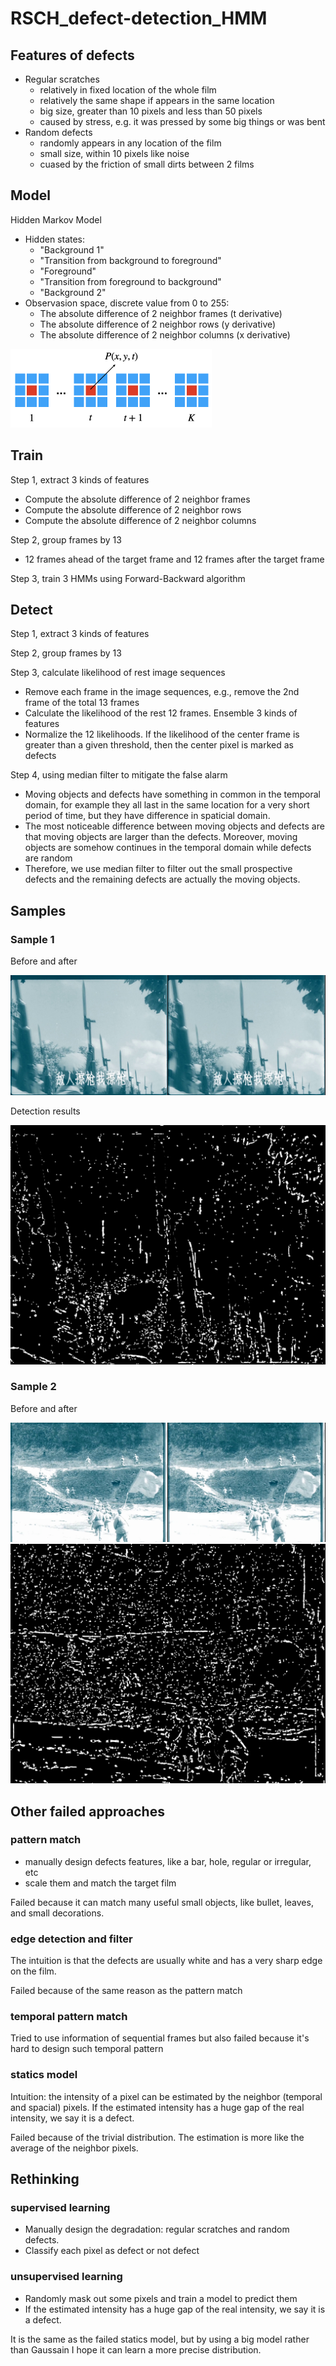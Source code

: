 

# RSCH_defect-detection_HMM
## Features of defects
- Regular scratches
  - relatively in fixed location of the whole film
  - relatively the same shape if appears in the same location
  - big size, greater than 10 pixels and less than 50 pixels
  - caused by stress, e.g. it was pressed by some big things or was bent
- Random defects
  - randomly appears in any location of the film
  - small size, within 10 pixels like noise
  - cuased by the friction of small dirts between 2 films

## Model

Hidden Markov Model

- Hidden states:
  - "Background 1"
  - "Transition from background to foreground"
  - "Foreground"
  - "Transition from foreground to background"
  - "Background 2"
- Observasion space, discrete value from 0 to 255:
  - The absolute difference of 2 neighbor frames (t derivative)
  - The absolute difference of 2 neighbor rows (y derivative)
  - The absolute difference of 2 neighbor columns (x derivative)

<img src="image_sample/illustration.png" alt="illustration" style="zoom:50%;" />

## Train

Step 1, extract 3 kinds of features

- Compute the absolute difference of 2 neighbor frames
- Compute the absolute difference of 2 neighbor rows 
- Compute the absolute difference of 2 neighbor columns

Step 2, group frames by 13

- 12 frames ahead of the target frame and 12 frames after the target frame

Step 3, train 3 HMMs using Forward-Backward algorithm



## Detect

Step 1, extract 3 kinds of features

Step 2, group frames by 13

Step 3, calculate likelihood of rest image sequences

- Remove each frame in the image sequences, e.g., remove the 2nd frame of the total 13 frames
- Calculate the likelihood of the rest 12 frames. Ensemble 3 kinds of features
- Normalize the 12 likelihoods. If the likelihood of the center frame is greater than a given threshold, then the center pixel is marked as defects

Step 4, using median filter to mitigate the false alarm

- Moving objects and defects have something in common in the temporal domain, for example they all last in the same location for a very short period of time, but they have difference in spaticial domain. 
- The most noticeable difference between moving objects and defects are that moving objects are larger than the defects. Moreover, moving objects are somehow continues in the temporal domain while defects are random
- Therefore, we use median filter to filter out the small prospective defects and the remaining defects are actually the moving objects.

## Samples

### Sample 1

Before and after

<img src="image_sample/image1_results.jpeg" alt="image1_results" style="zoom:50%;" />

Detection results

<img src="image_sample/image1_detection.jpeg" alt="image1_detection" style="zoom:50%;" />

### Sample 2

Before and after

<img src="image_sample/image2_results.jpeg" alt="image2_results" style="zoom:50%;" /><img src="image_sample/image2_detection.jpeg" alt="image2_detection" style="zoom:0%;" />

## Other failed approaches
### pattern match
- manually design defects features, like a bar, hole, regular or irregular, etc
- scale them and match the target film

Failed because it can match many useful small objects, like bullet, leaves, and small decorations.

### edge detection and filter
The intuition is that the defects are usually white and has a very sharp edge on the film.

Failed because of the same reason as the pattern match

### temporal pattern match 
Tried to use information of sequential frames but also failed because it's hard to design such temporal pattern

### statics model
Intuition: the intensity of a pixel can be estimated by the neighbor (temporal and spacial) pixels. If the estimated intensity has a huge gap of the real intensity, we say it is a defect.

Failed because of the trivial distribution. The estimation is more like the average of the neighbor pixels.

## Rethinking
### supervised learning
- Manually design the degradation: regular scratches and random defects.
- Classify each pixel as defect or not defect

### unsupervised learning
- Randomly mask out some pixels and train a model to predict them
- If the estimated intensity has a huge gap of the real intensity, we say it is a defect.

It is the same as the failed statics model, but by using a big model rather than Gaussain I hope it can learn a more precise distribution.
